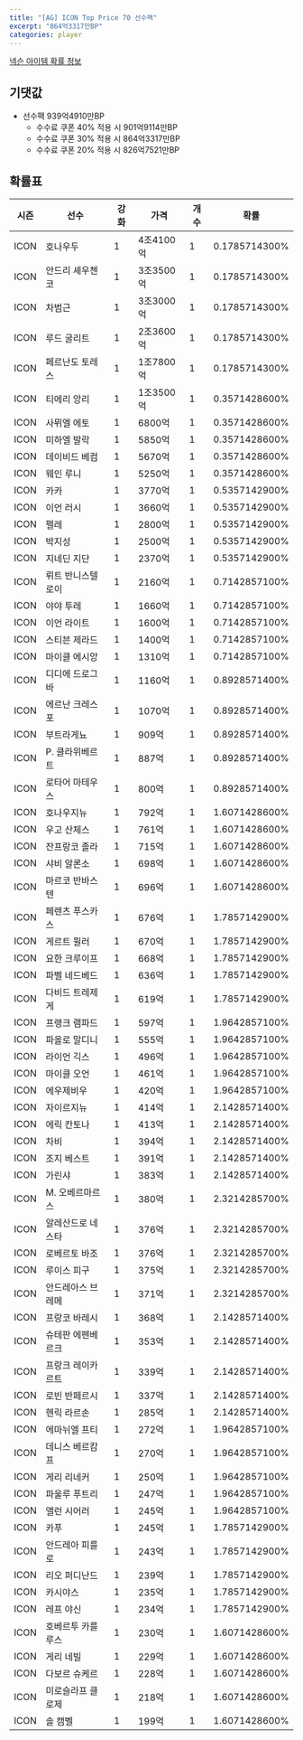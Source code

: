 ```yaml
---
title: "[AG] ICON Top Price 70 선수팩"
excerpt: "864억3317만BP"
categories: player
---
```

[넥슨 아이템 확률 정보](http://iteminfo.nexon.com/probability/fo4?sn=5726)

## 기댓값
  - 선수팩 939억4910만BP
    - 수수료 쿠폰 40% 적용 시 901억9114만BP
    - 수수료 쿠폰 30% 적용 시 864억3317만BP
    - 수수료 쿠폰 20% 적용 시 826억7521만BP


## 확률표

|시즌|선수|강화|가격|개수|확률|
|---|---|---|---|---|---|
|ICON|호나우두|1|4조4100억|1|0.1785714300%|
|ICON|안드리 셰우첸코|1|3조3500억|1|0.1785714300%|
|ICON|차범근|1|3조3000억|1|0.1785714300%|
|ICON|루드 굴리트|1|2조3600억|1|0.1785714300%|
|ICON|페르난도 토레스|1|1조7800억|1|0.1785714300%|
|ICON|티에리 앙리|1|1조3500억|1|0.3571428600%|
|ICON|사뮈엘 에토|1|6800억|1|0.3571428600%|
|ICON|미하엘 발락|1|5850억|1|0.3571428600%|
|ICON|데이비드 베컴|1|5670억|1|0.3571428600%|
|ICON|웨인 루니|1|5250억|1|0.3571428600%|
|ICON|카카|1|3770억|1|0.5357142900%|
|ICON|이언 러시|1|3660억|1|0.5357142900%|
|ICON|펠레|1|2800억|1|0.5357142900%|
|ICON|박지성|1|2500억|1|0.5357142900%|
|ICON|지네딘 지단|1|2370억|1|0.5357142900%|
|ICON|뤼트 반니스텔로이|1|2160억|1|0.7142857100%|
|ICON|야야 투레|1|1660억|1|0.7142857100%|
|ICON|이언 라이트|1|1600억|1|0.7142857100%|
|ICON|스티븐 제라드|1|1400억|1|0.7142857100%|
|ICON|마이클 에시앙|1|1310억|1|0.7142857100%|
|ICON|디디에 드로그바|1|1160억|1|0.8928571400%|
|ICON|에르난 크레스포|1|1070억|1|0.8928571400%|
|ICON|부트라게뇨|1|909억|1|0.8928571400%|
|ICON|P. 클라위베르트|1|887억|1|0.8928571400%|
|ICON|로타어 마테우스|1|800억|1|0.8928571400%|
|ICON|호나우지뉴|1|792억|1|1.6071428600%|
|ICON|우고 산체스|1|761억|1|1.6071428600%|
|ICON|잔프랑코 졸라|1|715억|1|1.6071428600%|
|ICON|샤비 알론소|1|698억|1|1.6071428600%|
|ICON|마르코 반바스텐|1|696억|1|1.6071428600%|
|ICON|페렌츠 푸스카스|1|676억|1|1.7857142900%|
|ICON|게르트 뮐러|1|670억|1|1.7857142900%|
|ICON|요한 크루이프|1|668억|1|1.7857142900%|
|ICON|파벨 네드베드|1|636억|1|1.7857142900%|
|ICON|다비드 트레제게|1|619억|1|1.7857142900%|
|ICON|프랭크 램파드|1|597억|1|1.9642857100%|
|ICON|파올로 말디니|1|555억|1|1.9642857100%|
|ICON|라이언 긱스|1|496억|1|1.9642857100%|
|ICON|마이클 오언|1|461억|1|1.9642857100%|
|ICON|에우제비우|1|420억|1|1.9642857100%|
|ICON|자이르지뉴|1|414억|1|2.1428571400%|
|ICON|에릭 칸토나|1|413억|1|2.1428571400%|
|ICON|차비|1|394억|1|2.1428571400%|
|ICON|조지 베스트|1|391억|1|2.1428571400%|
|ICON|가린샤|1|383억|1|2.1428571400%|
|ICON|M. 오베르마르스|1|380억|1|2.3214285700%|
|ICON|알레산드로 네스타|1|376억|1|2.3214285700%|
|ICON|로베르토 바조|1|376억|1|2.3214285700%|
|ICON|루이스 피구|1|375억|1|2.3214285700%|
|ICON|안드레아스 브레메|1|371억|1|2.3214285700%|
|ICON|프랑코 바레시|1|368억|1|2.1428571400%|
|ICON|슈테판 에펜베르크|1|353억|1|2.1428571400%|
|ICON|프랑크 레이카르트|1|339억|1|2.1428571400%|
|ICON|로빈 반페르시|1|337억|1|2.1428571400%|
|ICON|헨릭 라르손|1|285억|1|2.1428571400%|
|ICON|에마뉘엘 프티|1|272억|1|1.9642857100%|
|ICON|데니스 베르캄프|1|270억|1|1.9642857100%|
|ICON|게리 리네커|1|250억|1|1.9642857100%|
|ICON|파울루 푸트리|1|247억|1|1.9642857100%|
|ICON|앨런 시어러|1|245억|1|1.9642857100%|
|ICON|카푸|1|245억|1|1.7857142900%|
|ICON|안드레아 피를로|1|243억|1|1.7857142900%|
|ICON|리오 퍼디난드|1|239억|1|1.7857142900%|
|ICON|카시야스|1|235억|1|1.7857142900%|
|ICON|레프 야신|1|234억|1|1.7857142900%|
|ICON|호베르투 카를루스|1|230억|1|1.6071428600%|
|ICON|게리 네빌|1|229억|1|1.6071428600%|
|ICON|다보르 슈케르|1|228억|1|1.6071428600%|
|ICON|미로슬라프 클로제|1|218억|1|1.6071428600%|
|ICON|솔 캠벨|1|199억|1|1.6071428600%|
